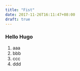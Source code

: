 ```yaml
---
title: "Fist"
date: 2017-11-26T16:11:47+08:00
draft: true
---
```


### Hello Hugo

 1. aaa
 1. bbb
 1. ccc
 1. ddd